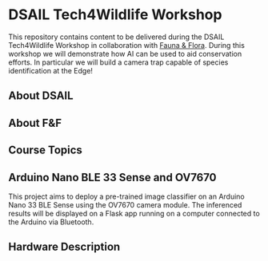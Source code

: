 # DSAIL Tech4Wildlife Workshop
This repository contains content to be delivered during the DSAIL Tech4Wildlife Workshop in collaboration with [Fauna \& Flora](https://www.fauna-flora.org/).  During this workshop we will demonstrate how AI can be used to aid conservation efforts. In particular we will build a camera trap capable of species identification at the Edge!

## About DSAIL

## About F\&F


## Course Topics
## Arduino Nano BLE 33 Sense and OV7670

This project aims to deploy a pre-trained image classifier on an Arduino Nano 33 BLE Sense using the OV7670 camera module. The inferenced results will be displayed on a Flask app running on a computer connected to the Arduino via Bluetooth.






## Hardware Description

